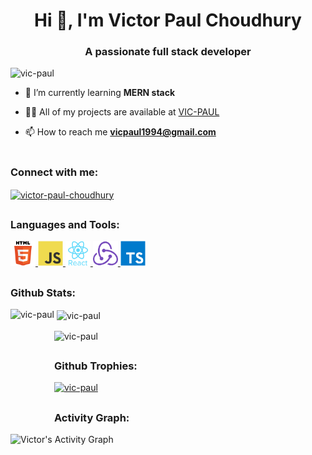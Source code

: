 <h1 align="center">Hi 👋, I'm Victor Paul Choudhury</h1>
<h3 align="center">A passionate full stack developer</h3>

<p align="left"> <img src="https://komarev.com/ghpvc/?username=vic-paul&label=Profile%20views&color=0e75b6&style=flat" alt="vic-paul" /> </p>

 - 🌱 I’m currently learning **MERN stack**

- 👨‍💻 All of my projects are available at [VIC-PAUL](https://vic-paul.github.io/)

- 📫 How to reach me **vicpaul1994@gmail.com**

# <h3 align="left">Connect with me:</h3>
 <p align="left">
<a href="https://linkedin.com/in/victor-paul-choudhury" target="blank"><img align="center" src="https://raw.githubusercontent.com/rahuldkjain/github-profile-readme-generator/master/src/images/icons/Social/linked-in-alt.svg" alt="victor-paul-choudhury" height="30" width="40" /></a>
</p>

## <h3 align="left">Languages and Tools:</h3>
<p align="left"> <a href="https://www.w3.org/html/" target="_blank" rel="noreferrer"> <img src="https://raw.githubusercontent.com/devicons/devicon/master/icons/html5/html5-original-wordmark.svg" alt="html5" width="40" height="40"/> </a> <a href="https://developer.mozilla.org/en-US/docs/Web/JavaScript" target="_blank" rel="noreferrer"> <img src="https://raw.githubusercontent.com/devicons/devicon/master/icons/javascript/javascript-original.svg" alt="javascript" width="40" height="40"/> </a> <a href="https://reactjs.org/" target="_blank" rel="noreferrer"> <img src="https://raw.githubusercontent.com/devicons/devicon/master/icons/react/react-original-wordmark.svg" alt="react" width="40" height="40"/> </a> <a href="https://redux.js.org" target="_blank" rel="noreferrer"> <img src="https://raw.githubusercontent.com/devicons/devicon/master/icons/redux/redux-original.svg" alt="redux" width="40" height="40"/> </a> <a href="https://www.typescriptlang.org/" target="_blank" rel="noreferrer"> <img src="https://raw.githubusercontent.com/devicons/devicon/master/icons/typescript/typescript-original.svg" alt="typescript" width="40" height="40"/> </a> </p>


## <h3 align="left">Github Stats:</h3>
<p><img align="left" height="195px"src="https://github-readme-stats.vercel.app/api/top-langs?username=vic-paul&show_icons=true&locale=en&layout=compact&theme=transparent" alt="vic-paul" /></p>

<p>&nbsp;<img align="center" src="https://github-readme-stats.vercel.app/api?username=vic-paul&show_icons=true&locale=en&theme=transparent" alt="vic-paul" /></p>

<p><img align="center" src="https://github-readme-streak-stats.herokuapp.com?user=vic-paul&theme=react&background=00000000" alt="vic-paul" /></p>


## <h3 align="left">Github Trophies:</h3>
<p align="left"> <a href="https://github.com/ryo-ma/github-profile-trophy"><img src="https://github-profile-trophy.vercel.app/?username=vic-paul" alt="vic-paul" /></a> </p>


## <h3 align="left">Activity Graph:</h3>
  <a><img alt="Victor's Activity Graph" src="https://activity-graph.herokuapp.com/graph?username=VIC-PAUL&custom_title=Victor's%20Contribution%20Graph&theme=react-dark" /></a>
